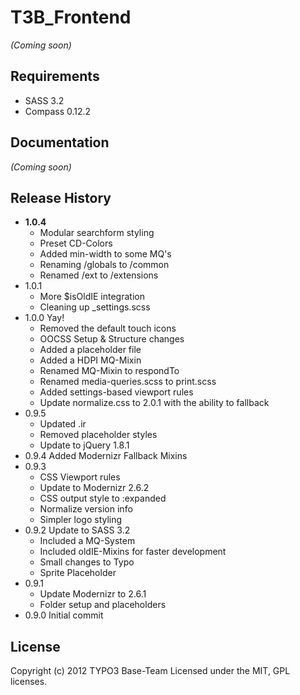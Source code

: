 # T3B_Frontend

_(Coming soon)_

Requirements
-------------------------
* SASS 3.2
* Compass 0.12.2

Documentation
-------------------------
_(Coming soon)_


Release History
-------------------------
- **1.0.4**
    - Modular searchform styling
    - Preset CD-Colors
    - Added min-width to some MQ's
    - Renaming /globals to /common
    - Renamed /ext to /extensions
- 1.0.1
    - More $isOldIE integration
    - Cleaning up _settings.scss
- 1.0.0 Yay!
    - Removed the default touch icons
    - OOCSS Setup & Structure changes
    - Added a placeholder file
    - Added a HDPI MQ-Mixin
    - Renamed MQ-Mixin to respondTo
    - Renamed media-queries.scss to print.scss
    - Added settings-based viewport rules
    - Update normalize.css to 2.0.1 with the ability to fallback
- 0.9.5
    - Updated .ir
    - Removed placeholder styles
    - Update to jQuery 1.8.1
- 0.9.4 Added Modernizr Fallback Mixins
- 0.9.3
    - CSS Viewport rules
    - Update to Modernizr 2.6.2
    - CSS output style to :expanded
    - Normalize version info
    - Simpler logo styling
- 0.9.2 Update to SASS 3.2
    - Included a MQ-System
    - Included oldIE-Mixins for faster development
    - Small changes to Typo
    - Sprite Placeholder
- 0.9.1 
    - Update Modernizr to 2.6.1
    - Folder setup and placeholders
- 0.9.0 Initial commit


License
-------------------------
Copyright (c) 2012 TYPO3 Base-Team 
Licensed under the MIT, GPL licenses.